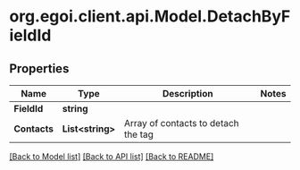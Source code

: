
# org.egoi.client.api.Model.DetachByFieldId

## Properties

Name | Type | Description | Notes
------------ | ------------- | ------------- | -------------
**FieldId** | **string** |  | 
**Contacts** | **List&lt;string&gt;** | Array of contacts to detach the tag | 

[[Back to Model list]](../README.md#documentation-for-models)
[[Back to API list]](../README.md#documentation-for-api-endpoints)
[[Back to README]](../README.md)

